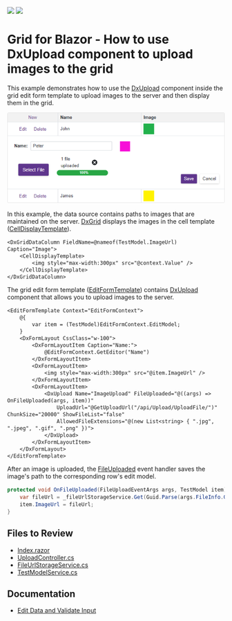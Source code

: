 <!-- default badges list -->
[![](https://img.shields.io/badge/Open_in_DevExpress_Support_Center-FF7200?style=flat-square&logo=DevExpress&logoColor=white)](https://supportcenter.devexpress.com/ticket/details/T873926)
[![](https://img.shields.io/badge/📖_How_to_use_DevExpress_Examples-e9f6fc?style=flat-square)](https://docs.devexpress.com/GeneralInformation/403183)
<!-- default badges end -->

# Grid for Blazor - How to use DxUpload component to upload images to the grid

This example demonstrates how to use the [DxUpload](https://docs.devexpress.com/Blazor/DevExpress.Blazor.DxUpload) component inside the grid edit form template to upload images to the server and then display them in the grid.


![Edit form with DxUpload component](grid-edit-form.png)

In this example, the data source contains paths to images that are maintained on the server. [DxGrid](https://docs.devexpress.com/Blazor/DevExpress.Blazor.DxGrid) displays the images in the cell template ([CellDisplayTemplate](https://docs.devexpress.com/Blazor/DevExpress.Blazor.DxGridDataColumn.CellDisplayTemplate)).

```razor
<DxGridDataColumn FieldName=@nameof(TestModel.ImageUrl) Caption="Image">
    <CellDisplayTemplate>
        <img style="max-width:300px" src="@context.Value" />
    </CellDisplayTemplate>
</DxGridDataColumn>
```

The grid edit form template ([EditFormTemplate](https://docs.devexpress.com/Blazor/DevExpress.Blazor.DxGrid.EditFormTemplate)) contains [DxUpload](https://docs.devexpress.com/Blazor/DevExpress.Blazor.DxUpload) component that allows you to upload images to the server. 


```razor
<EditFormTemplate Context="EditFormContext">
    @{
        var item = (TestModel)EditFormContext.EditModel;
    }
    <DxFormLayout CssClass="w-100">
        <DxFormLayoutItem Caption="Name:">
            @EditFormContext.GetEditor("Name")
        </DxFormLayoutItem>
        <DxFormLayoutItem>
            <img style="max-width:300px" src="@item.ImageUrl" />
        </DxFormLayoutItem>
        <DxFormLayoutItem>
            <DxUpload Name="ImageUpload" FileUploaded="@((args) => OnFileUploaded(args, item))"
                UploadUrl="@GetUploadUrl("/api/Upload/UploadFile/")" ChunkSize="20000" ShowFileList="false"
                AllowedFileExtensions="@(new List<string> { ".jpg", ".jpeg", ".gif", ".png" })">
            </DxUpload>
        </DxFormLayoutItem>
    </DxFormLayout>
</EditFormTemplate>
```

After an image is uploaded, the [FileUploaded](https://docs.devexpress.com/Blazor/DevExpress.Blazor.DxUpload.FileUploaded) event handler saves the image's path to the corresponding row's edit model.

```csharp
protected void OnFileUploaded(FileUploadEventArgs args, TestModel item) {
    var fileUrl = _fileUrlStorageService.Get(Guid.Parse(args.FileInfo.Guid));
    item.ImageUrl = fileUrl;
}
```

<!-- default file list -->
## Files to Review

* [Index.razor](./CS/UsingUploadEditDataGrid/Pages/Index.razor)
* [UploadController.cs](./CS/UsingUploadEditDataGrid/Controllers/UploadController.cs)
* [FileUrlStorageService.cs](./CS/UsingUploadEditDataGrid/Data/FileUrlStorageService.cs)
* [TestModelService.cs](./CS/UsingUploadEditDataGrid/Data/TestModelService.cs)
<!-- default file list end -->

## Documentation

* [Edit Data and Validate Input](http://docs.devexpress.com/Blazor/403454/grid/edit-data-and-validate-input)
